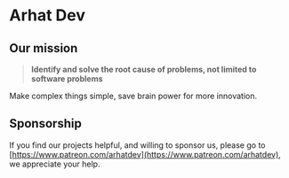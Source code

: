 # Arhat Dev

## Our mission

> **Identify and solve the root cause of problems, not limited to software problems**

Make complex things simple, save brain power for more innovation.

## Sponsorship

If you find our projects helpful, and willing to sponsor us, please go to [https://www.patreon.com/arhatdev](https://www.patreon.com/arhatdev), we appreciate your help.
